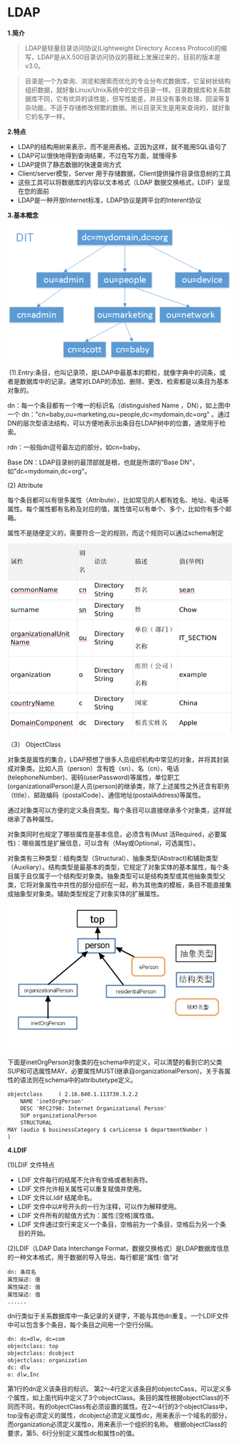 # LDAP


**1.简介**

>LDAP是轻量目录访问协议(Lightweight Directory Access Protocol)的缩写，LDAP是从X.500目录访问协议的基础上发展过来的，目前的版本是v3.0。

>目录是一个为查询、浏览和搜索而优化的专业分布式数据库，它呈树状结构组织数据，就好象Linux/Unix系统中的文件目录一样。目录数据库和关系数据库不同，它有优异的读性能，但写性能差，并且没有事务处理、回滚等复杂功能，不适于存储修改频繁的数据。所以目录天生是用来查询的，就好象它的名字一样。

**2.特点**


* LDAP的结构用树来表示，而不是用表格。正因为这样，就不能用SQL语句了
* LDAP可以很快地得到查询结果，不过在写方面，就慢得多
* LDAP提供了静态数据的快速查询方式
* Client/server模型，Server 用于存储数据，Client提供操作目录信息树的工具
* 这些工具可以将数据库的内容以文本格式（LDAP 数据交换格式，LDIF）呈现在您的面前
* LDAP是一种开放Internet标准，LDAP协议是跨平台的Interent协议


**3.基本概念**

![](../images/70.png)


 (1).Entry:条目，也叫记录项，是LDAP中最基本的颗粒，就像字典中的词条，或者是数据库中的记录。通常对LDAP的添加、删除、更改、检索都是以条目为基本对象的。

dn：每一个条目都有一个唯一的标识名（distinguished Name ，DN），如上图中一个 dn："cn=baby,ou=marketing,ou=people,dc=mydomain,dc=org" 。通过DN的层次型语法结构，可以方便地表示出条目在LDAP树中的位置，通常用于检索。

rdn：一般指dn逗号最左边的部分，如cn=baby。

Base DN：LDAP目录树的最顶部就是根，也就是所谓的“Base DN"，如"dc=mydomain,dc=org"。

(2) Attribute

每个条目都可以有很多属性（Attribute），比如常见的人都有姓名、地址、电话等属性。每个属性都有名称及对应的值，属性值可以有单个、多个，比如你有多个邮箱。

属性不是随便定义的，需要符合一定的规则，而这个规则可以通过schema制定

![](../images/71.png)

（3） ObjectClass

对象类是属性的集合，LDAP预想了很多人员组织机构中常见的对象，并将其封装成对象类。比如人员（person）含有姓（sn）、名（cn）、电话(telephoneNumber)、密码(userPassword)等属性，单位职工(organizationalPerson)是人员(person)的继承类，除了上述属性之外还含有职务（title）、邮政编码（postalCode）、通信地址(postalAddress)等属性。

通过对象类可以方便的定义条目类型。每个条目可以直接继承多个对象类，这样就继承了各种属性。

对象类同时也规定了哪些属性是基本信息，必须含有(Must 活Required，必要属性)：哪些属性是扩展信息，可以含有（May或Optional，可选属性）。

对象类有三种类型：结构类型（Structural）、抽象类型(Abstract)和辅助类型（Auxiliary）。结构类型是最基本的类型，它规定了对象实体的基本属性，每个条目属于且仅属于一个结构型对象类。抽象类型可以是结构类型或其他抽象类型父类，它将对象属性中共性的部分组织在一起，称为其他类的模板，条目不能直接集成抽象型对象类。辅助类型规定了对象实体的扩展属性。

![](../images/72.png)

下面是inetOrgPerson对象类的在schema中的定义，可以清楚的看到它的父类SUP和可选属性MAY、必要属性MUST(继承自organizationalPerson)，关于各属性的语法则在schema中的attributetype定义。

```
objectclass     ( 2.16.840.1.113730.3.2.2
    NAME 'inetOrgPerson'
    DESC 'RFC2798: Internet Organizational Person'
    SUP organizationalPerson
    STRUCTURAL
MAY (audio $ businessCategory $ carLicense $ departmentNumber )
)
```



**4.LDIF**

(1)LDIF 文件特点

* LDIF 文件每行的结尾不允许有空格或者制表符。
* LDIF 文件允许相关属性可以重复赋值并使用。
* LDIF 文件以.ldif 结尾命名。
* LDIF 文件中以#号开头的一行为注释，可以作为解释使用。
* LDIF 文件所有的赋值方式为：属性:[空格]属性值。
* LDIF 文件通过空行来定义一个条目，空格前为一个条目，空格后为另一个条目的开始。

(2)LDIF（LDAP Data Interchange Format，数据交换格式）是LDAP数据库信息的一种文本格式，用于数据的导入导出，每行都是“属性: 值”对
```
dn: 条目名
属性描述: 值
属性描述: 值
属性描述: 值
......
```
dn行类似于关系数据库中一条记录的关键字，不能与其他dn重复。一个LDIF文件中可以包含多个条目，每个条目之间用一个空行分隔。
```
dn: dc=dlw, dc=com
objectclass: top
objectclass: dcobject
objectclass: organization
dc: dlw
o: dlw,Inc
```
第1行的dn定义该条目的标识。
第2～4行定义该条目的objectcCass，可以定义多个属性，如上面代码中定义了3个objectClass。条目的属性根据objectClass的不同而不同，有的objectClass有必须设置的属性。在2～4行的3个objectClass中，top没有必须定义的属性，dcobject必须定义属性dc，用来表示一个域名的部分，而organization必须定义属性o，用来表示一个组织的名称。
根据objectClass的要求，第5、6行分别定义属性dc和属性o的值。